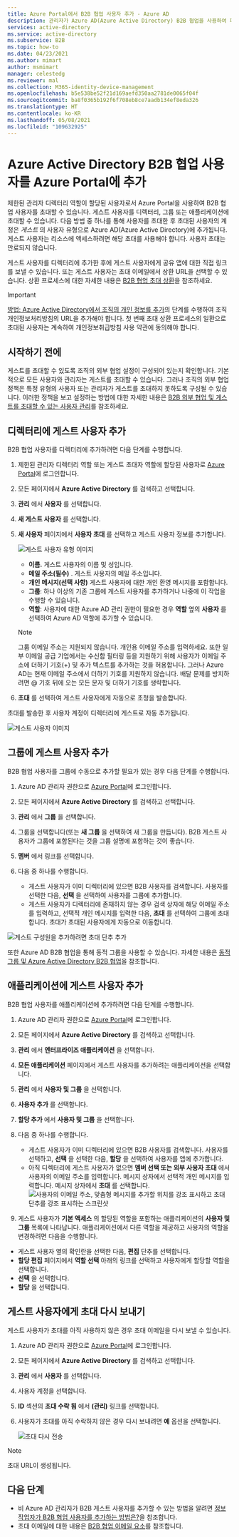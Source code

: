 ```yaml
---
title: Azure Portal에서 B2B 협업 사용자 추가 - Azure AD
description: 관리자가 Azure AD(Azure Active Directory) B2B 협업을 사용하여 파트너 조직에서 해당 디렉터리에 게스트 사용자를 추가할 수 있는 방법을 보여줍니다.
services: active-directory
ms.service: active-directory
ms.subservice: B2B
ms.topic: how-to
ms.date: 04/23/2021
ms.author: mimart
author: msmimart
manager: celestedg
ms.reviewer: mal
ms.collection: M365-identity-device-management
ms.openlocfilehash: b5e538be52f21d169aefd350aa2781de0065f04f
ms.sourcegitcommit: ba8f0365b192f6f708eb8ce7aadb134ef8eda326
ms.translationtype: HT
ms.contentlocale: ko-KR
ms.lasthandoff: 05/08/2021
ms.locfileid: "109632925"
---
```

# <a name="add-azure-active-directory-b2b-collaboration-users-in-the-azure-portal"></a>Azure Active Directory B2B 협업 사용자를 Azure Portal에 추가

제한된 관리자 디렉터리 역할이 할당된 사용자로서 Azure Portal을 사용하여 B2B 협업 사용자를 초대할 수 있습니다. 게스트 사용자를 디렉터리, 그룹 또는 애플리케이션에 초대할 수 있습니다. 다음 방법 중 하나를 통해 사용자를 초대한 후 초대된 사용자의 계정은 *게스트* 의 사용자 유형으로 Azure AD(Azure Active Directory)에 추가됩니다. 게스트 사용자는 리소스에 액세스하려면 해당 초대를 사용해야 합니다. 사용자 초대는 만료되지 않습니다.

게스트 사용자를 디렉터리에 추가한 후에 게스트 사용자에게 공유 앱에 대한 직접 링크를 보낼 수 있습니다. 또는 게스트 사용자는 초대 이메일에서 상환 URL을 선택할 수 있습니다. 상환 프로세스에 대한 자세한 내용은 [B2B 협업 초대 상환](redemption-experience.md)을 참조하세요.

> [!IMPORTANT]
> [방법: Azure Active Directory에서 조직의 개인 정보를 추가](../fundamentals/active-directory-properties-area.md)의 단계를 수행하여 조직 개인정보처리방침의 URL을 추가해야 합니다. 첫 번째 초대 상환 프로세스의 일환으로 초대된 사용자는 계속하여 개인정보취급방침 사용 약관에 동의해야 합니다. 

## <a name="before-you-begin"></a>시작하기 전에

게스트를 초대할 수 있도록 조직의 외부 협업 설정이 구성되어 있는지 확인합니다. 기본적으로 모든 사용자와 관리자는 게스트를 초대할 수 있습니다. 그러나 조직의 외부 협업 정책은 특정 유형의 사용자 또는 관리자가 게스트를 초대하지 못하도록 구성될 수 있습니다. 이러한 정책을 보고 설정하는 방법에 대한 자세한 내용은 [B2B 외부 협업 및 게스트를 초대할 수 있는 사용자 관리](delegate-invitations.md)를 참조하세요.

## <a name="add-guest-users-to-the-directory"></a>디렉터리에 게스트 사용자 추가

B2B 협업 사용자를 디렉터리에 추가하려면 다음 단계를 수행합니다.

1. 제한된 관리자 디렉터리 역할 또는 게스트 초대자 역할에 할당된 사용자로 [Azure Portal](https://portal.azure.com)에 로그인합니다.
2. 모든 페이지에서 **Azure Active Directory** 를 검색하고 선택합니다.
3. **관리** 에서 **사용자** 를 선택합니다.
4. **새 게스트 사용자** 를 선택합니다.
5. **새 사용자** 페이지에서 **사용자 초대** 를 선택하고 게스트 사용자 정보를 추가합니다.

   ![게스트 사용자 유형 이미지](media/add-users-administrator/invite-user.png)

      - **이름.** 게스트 사용자의 이름 및 성입니다.
   - **메일 주소(필수)** . 게스트 사용자의 메일 주소입니다.
   - **개인 메시지(선택 사항)** 게스트 사용자에 대한 개인 환영 메시지를 포함합니다.
   - **그룹**: 하나 이상의 기존 그룹에 게스트 사용자를 추가하거나 나중에 이 작업을 수행할 수 있습니다.
   -  **역할**: 사용자에 대한 Azure AD 관리 권한이 필요한 경우 **역할** 옆의 **사용자** 를 선택하여 Azure AD 역할에 추가할 수 있습니다.  

   > [!NOTE]
   > 그룹 이메일 주소는 지원되지 않습니다. 개인용 이메일 주소를 입력하세요. 또한 일부 이메일 공급 기업에서는 수신함 필터링 등을 지원하기 위해 사용자가 이메일 주소에 더하기 기호(+) 및 추가 텍스트를 추가하는 것을 허용합니다. 그러나 Azure AD는 현재 이메일 주소에서 더하기 기호를 지원하지 않습니다. 배달 문제를 방지하려면 @ 기호 뒤에 오는 모든 문자 및 더하기 기호를 생략합니다.
6. **초대** 를 선택하여 게스트 사용자에게 자동으로 초청을 발송합니다. 
 
초대를 발송한 후 사용자 계정이 디렉터리에 게스트로 자동 추가됩니다.

 ![게스트 사용자 이미지](media/add-users-administrator//guest-user-type.png)

## <a name="add-guest-users-to-a-group"></a>그룹에 게스트 사용자 추가
B2B 협업 사용자를 그룹에 수동으로 추가할 필요가 있는 경우 다음 단계를 수행합니다.

1. Azure AD 관리자 권한으로 [Azure Portal](https://portal.azure.com)에 로그인합니다.
2. 모든 페이지에서 **Azure Active Directory** 를 검색하고 선택합니다.
3. **관리** 에서 **그룹** 을 선택합니다.
4. 그룹을 선택합니다(또는 **새 그룹** 을 선택하여 새 그룹을 만듭니다). B2B 게스트 사용자가 그룹에 포함된다는 것을 그룹 설명에 포함하는 것이 좋습니다.
5. **멤버** 에서 링크를 선택합니다.
6. 다음 중 하나를 수행합니다.

     - 게스트 사용자가 이미 디렉터리에 있으면 B2B 사용자를 검색합니다. 사용자를 선택한 다음, **선택** 을 선택하여 사용자를 그룹에 추가합니다.
     - 게스트 사용자가 디렉터리에 존재하지 않는 경우 검색 상자에 해당 이메일 주소를 입력하고, 선택적 개인 메시지를 입력한 다음, **초대** 를 선택하여 그룹에 초대합니다. 초대가 초대된 사용자에게 자동으로 이동합니다.
   
![게스트 구성원을 추가하려면 초대 단추 추가](./media/add-users-administrator/group-invite.png)
 
또한 Azure AD B2B 협업을 통해 동적 그룹을 사용할 수 있습니다. 자세한 내용은 [동적 그룹 및 Azure Active Directory B2B 협업](use-dynamic-groups.md)을 참조합니다.

## <a name="add-guest-users-to-an-application"></a>애플리케이션에 게스트 사용자 추가

B2B 협업 사용자를 애플리케이션에 추가하려면 다음 단계를 수행합니다.

1. Azure AD 관리자 권한으로 [Azure Portal](https://portal.azure.com)에 로그인합니다.
2. 모든 페이지에서 **Azure Active Directory** 를 검색하고 선택합니다.
3. **관리** 에서 **엔터프라이즈 애플리케이션** 을 선택합니다.
4. **모든 애플리케이션** 페이지에서 게스트 사용자를 추가하려는 애플리케이션을 선택합니다.
5. **관리** 에서 **사용자 및 그룹** 을 선택합니다.
6. **사용자 추가** 를 선택합니다.
7. **할당 추가** 에서 **사용자 및 그룹** 을 선택합니다.
8. 다음 중 하나를 수행합니다.
   - 게스트 사용자가 이미 디렉터리에 있으면 B2B 사용자를 검색합니다. 사용자를 선택하고, **선택** 을 선택한 다음, **할당** 을 선택하여 사용자를 앱에 추가합니다.
   - 아직 디렉터리에 게스트 사용자가 없으면 **멤버 선택 또는 외부 사용자 초대** 에서 사용자의 이메일 주소를 입력합니다. 메시지 상자에서 선택적 개인 메시지를 입력합니다. 메시지 상자에서 **초대** 를 선택합니다.
               ![사용자의 이메일 주소, 맞춤형 메시지를 추가할 위치를 강조 표시하고 초대 단추를 강조 표시하는 스크린샷](./media/add-users-administrator/app-invite-users.png)

10.  게스트 사용자가 **기본 액세스** 의 할당된 역할을 포함하는 애플리케이션의 **사용자 및 그룹** 목록에 나타납니다. 애플리케이션에서 다른 역할을 제공하고 사용자의 역할을 변경하려면 다음을 수행합니다.
   - 게스트 사용자 옆의 확인란을 선택한 다음, **편집** 단추를 선택합니다. 
   - **할당 편집** 페이지에서 **역할 선택** 아래의 링크를 선택하고 사용자에게 할당할 역할을 선택합니다.
   - **선택** 을 선택합니다.
   - **할당** 을 선택합니다.
 
## <a name="resend-invitations-to-guest-users"></a>게스트 사용자에게 초대 다시 보내기

게스트 사용자가 초대를 아직 사용하지 않은 경우 초대 이메일을 다시 보낼 수 있습니다.

1. Azure AD 관리자 권한으로 [Azure Portal](https://portal.azure.com)에 로그인합니다.
2. 모든 페이지에서 **Azure Active Directory** 를 검색하고 선택합니다.
3. **관리** 에서 **사용자** 를 선택합니다.
4. 사용자 계정을 선택합니다.
5. **ID** 섹션의 **초대 수락 됨** 에서 **(관리)** 링크를 선택합니다. 
6. 사용자가 초대를 아직 수락하지 않은 경우 다시 보내려면 **예** 옵션을 선택합니다.

    ![초대 다시 전송](./media/add-users-administrator/resend-invitation.png)

> [!NOTE]
> 초대 URL이 생성됩니다.

## <a name="next-steps"></a>다음 단계

- 비 Azure AD 관리자가 B2B 게스트 사용자를 추가할 수 있는 방법을 알려면 [정보 작업자가 B2B 협업 사용자를 추가하는 방법은?](add-users-information-worker.md)을 참조합니다.
- 초대 이메일에 대한 내용은 [B2B 협업 이메일 요소](invitation-email-elements.md)를 참조합니다.